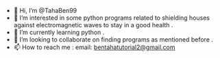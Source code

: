 - 👋 Hi, I’m @TahaBen99
- 👀 I’m interested in some python programs related to shielding houses against electromagnetic waves to stay in a good health .
- 🌱 I’m currently learning python .
- 💞️ I’m looking to collaborate on finding programs as mentioned before .
- 📫 How to reach me : email: bentahatutorial2@gmail.com

<!---
TahaBen99/TahaBen99 is a ✨ special ✨ repository because its `README.md` (this file) appears on your GitHub profile.
You can click the Preview link to take a look at your changes.
--->
